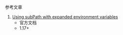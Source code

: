 参考文章

1. [Using subPath with expanded environment variables](https://kubernetes.io/docs/concepts/storage/volumes/#using-subpath-expanded-environment)
    - 官方文档
    - 1.17+

